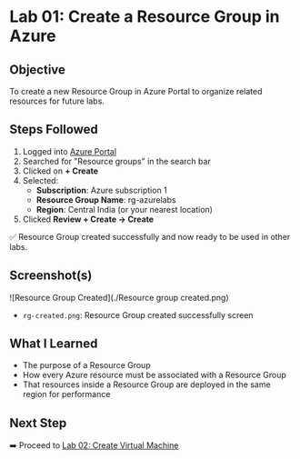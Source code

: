 # Lab 01: Create a Resource Group in Azure

## Objective
To create a new Resource Group in Azure Portal to organize related resources for future labs.

## Steps Followed

1. Logged into [Azure Portal](https://portal.azure.com)
2. Searched for "Resource groups" in the search bar
3. Clicked on **+ Create**
4. Selected:
   - **Subscription**: Azure subscription 1
   - **Resource Group Name**: rg-azurelabs
   - **Region**: Central India (or your nearest location)
5. Clicked **Review + Create → Create**

✅ Resource Group created successfully and now ready to be used in other labs.

## Screenshot(s)
![Resource Group Created](./Resource group created.png)
- `rg-created.png`: Resource Group created successfully screen

## What I Learned
- The purpose of a Resource Group
- How every Azure resource must be associated with a Resource Group
- That resources inside a Resource Group are deployed in the same region for performance

## Next Step
➡️ Proceed to [Lab 02: Create Virtual Machine](../02-Create-VM/README.md)
